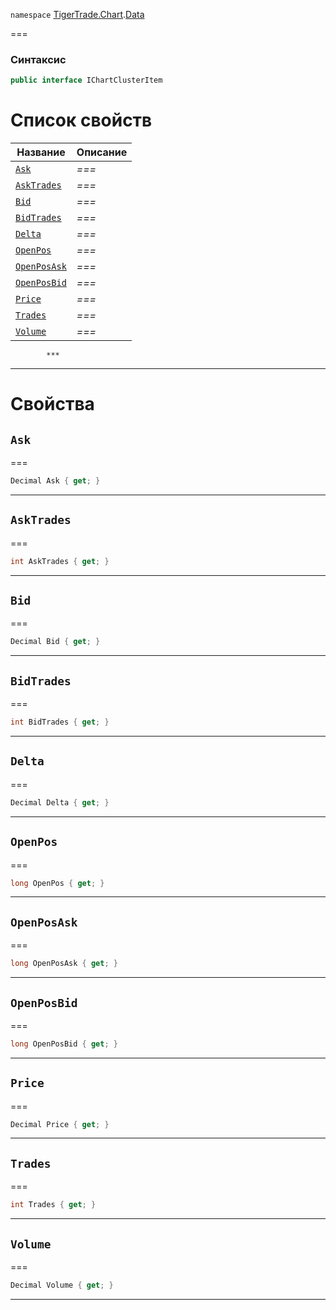
`namespace` [TigerTrade.Chart](../../TigerTrade.Chart.md).[Data](../../TigerTrade.Chart/Data.md)


===

### Синтаксис
```csharp
public interface IChartClusterItem
```


# Список свойств
| Название | Описание |
| --- | --- |
| [`Ask`](#property-ask) | *===* |
| [`AskTrades`](#property-asktrades) | *===* |
| [`Bid`](#property-bid) | *===* |
| [`BidTrades`](#property-bidtrades) | *===* |
| [`Delta`](#property-delta) | *===* |
| [`OpenPos`](#property-openpos) | *===* |
| [`OpenPosAsk`](#property-openposask) | *===* |
| [`OpenPosBid`](#property-openposbid) | *===* |
| [`Price`](#property-price) | *===* |
| [`Trades`](#property-trades) | *===* |
| [`Volume`](#property-volume) | *===* |




            ***  
 ***  
# Свойства

## `Ask`<a href="property-ask" id="property-ask"></a>
===
```csharp
Decimal Ask { get; }
```  
***

## `AskTrades`<a href="property-asktrades" id="property-asktrades"></a>
===
```csharp
int AskTrades { get; }
```  
***

## `Bid`<a href="property-bid" id="property-bid"></a>
===
```csharp
Decimal Bid { get; }
```  
***

## `BidTrades`<a href="property-bidtrades" id="property-bidtrades"></a>
===
```csharp
int BidTrades { get; }
```  
***

## `Delta`<a href="property-delta" id="property-delta"></a>
===
```csharp
Decimal Delta { get; }
```  
***

## `OpenPos`<a href="property-openpos" id="property-openpos"></a>
===
```csharp
long OpenPos { get; }
```  
***

## `OpenPosAsk`<a href="property-openposask" id="property-openposask"></a>
===
```csharp
long OpenPosAsk { get; }
```  
***

## `OpenPosBid`<a href="property-openposbid" id="property-openposbid"></a>
===
```csharp
long OpenPosBid { get; }
```  
***

## `Price`<a href="property-price" id="property-price"></a>
===
```csharp
Decimal Price { get; }
```  
***

## `Trades`<a href="property-trades" id="property-trades"></a>
===
```csharp
int Trades { get; }
```  
***

## `Volume`<a href="property-volume" id="property-volume"></a>
===
```csharp
Decimal Volume { get; }
```  
***

